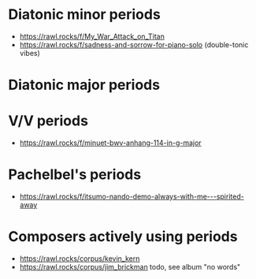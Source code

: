 

# Diatonic minor periods

- https://rawl.rocks/f/My_War_Attack_on_Titan
- https://rawl.rocks/f/sadness-and-sorrow-for-piano-solo (double-tonic vibes)

# Diatonic major periods



# V/V periods

- https://rawl.rocks/f/minuet-bwv-anhang-114-in-g-major

# Pachelbel's periods

- https://rawl.rocks/f/itsumo-nando-demo-always-with-me---spirited-away


# Composers actively using periods

- https://rawl.rocks/corpus/kevin_kern
- https://rawl.rocks/corpus/jim_brickman todo, see album "no words"
